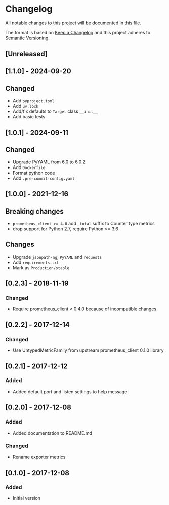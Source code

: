 # Changelog
All notable changes to this project will be documented in this file.

The format is based on [Keep a Changelog](http://keepachangelog.com/en/1.0.0/)
and this project adheres to [Semantic Versioning](http://semver.org/spec/v2.0.0.html).

## [Unreleased]

## [1.1.0] - 2024-09-20
## Changed
- Add `pyproject.toml`
- Add `uv.lock`
- Add/fix defaults to `Target` class `__init__`
- Add basic tests

## [1.0.1] - 2024-09-11
## Changed
- Upgrade PyYAML from 6.0 to 6.0.2
- Add `Dockerfile`
- Format python code
- Add `.pre-commit-config.yaml`

## [1.0.0] - 2021-12-16
## Breaking changes
- `prometheus_client >= 4.0` add `_total` suffix to Counter type metrics
- drop support for Python 2.7, require Python >= 3.6
## Changes
- Upgrade `jsonpath-ng`, `PyYAML` and `requests`
- Add `requirements.txt`
- Mark as `Production/stable`

## [0.2.3] - 2018-11-19
### Changed
- Require prometheus_client < 0.4.0 because of incompatible changes

## [0.2.2] - 2017-12-14
### Changed
- Use UntypedMetricFamily from upstream prometheus_client 0.1.0 library

## [0.2.1] - 2017-12-12
### Added
- Added default port and listen settings to help message

## [0.2.0] - 2017-12-08
### Added
- Added documentation to README.md

### Changed
- Rename exporter metrics

## [0.1.0] - 2017-12-08
### Added
- Initial version
